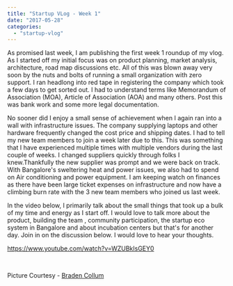 ```yaml
---
title: "Startup VLog - Week 1"
date: "2017-05-28"
categories: 
  - "startup-vlog"
---
```


As promised last week, I am publishing the first week 1 roundup of my vlog. As I started off my initial focus was on product planning, market analysis, architecture, road map discussions etc. All of this was blown away very soon by the nuts and bolts of running a small organization with zero support. I ran headlong into red tape in registering the company which took a few days to get sorted out. I had to understand terms like Memorandum of Association (MOA), Article of Association (AOA) and many others. Post this was bank work and some more legal documentation.

No sooner did I enjoy a small sense of achievement when I again ran into a wall with infrastructure issues. The company supplying laptops and other hardware frequently changed the cost price and shipping dates. I had to tell my new team members to join a week later due to this. This was something that I have experienced multiple times with multiple vendors during the last couple of weeks. I changed suppliers quickly through folks I knew.Thankfully the new supplier was prompt and we were back on track. With Bangalore's sweltering heat and power issues, we also had to spend on Air conditioning and power equipment. I am keeping watch on finances as there have been large ticket expenses on infrastructure and now have a climbing burn rate with the 3 new team members who joined us last week.

In the video below, I primarily talk about the small things that took up a bulk of my time and energy as I start off. I would love to talk more about the product, building the team , community participation, the startup eco system in Bangalore and about incubation centers but that's for another day. Join in on the discussion below. I would love to hear your thoughts.

https://www.youtube.com/watch?v=WZUBkIsGEY0

 

Picture Courtesy - [Braden Collum](https://unsplash.com/@bradencollum)
